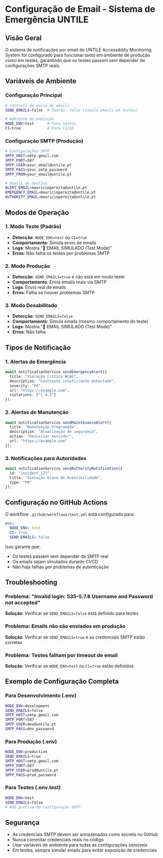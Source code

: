 # Configuração de Email - Sistema de Emergência UNTILE

## Visão Geral

O sistema de notificações por email do UNTILE Accessibility Monitoring System foi configurado para funcionar tanto em ambiente de produção como em testes, garantindo que os testes passem sem depender de configurações SMTP reais.

## Variáveis de Ambiente

### Configuração Principal

```bash
# Controlo de envio de emails
SEND_EMAILS=false  # Padrão: false (simula emails em testes)

# Ambiente de execução
NODE_ENV=test      # Para testes
CI=true            # Para CI/CD
```

### Configuração SMTP (Produção)

```bash
# Configurações SMTP
SMTP_HOST=smtp.gmail.com
SMTP_PORT=587
SMTP_USER=your_email@untile.pt
SMTP_PASS=your_smtp_password
SMTP_FROM=your_email@untile.pt

# Emails de destino
ALERT_EMAIL=mauriciopereita@untile.pt
EMERGENCY_EMAIL=mauriciopereita@untile.pt
AUTHORITY_EMAIL=mauriciopereita@untile.pt
```

## Modos de Operação

### 1. Modo Teste (Padrão)
- **Detecção**: `NODE_ENV=test` ou `CI=true`
- **Comportamento**: Simula envio de emails
- **Logs**: Mostra "📧 EMAIL SIMULADO (Test Mode)"
- **Erros**: Não falha os testes por problemas SMTP

### 2. Modo Produção
- **Detecção**: `SEND_EMAILS=true` e não está em modo teste
- **Comportamento**: Envia emails reais via SMTP
- **Logs**: Envio real de emails
- **Erros**: Falha se houver problemas SMTP

### 3. Modo Desabilitado
- **Detecção**: `SEND_EMAILS=false`
- **Comportamento**: Simula emails (mesmo comportamento do teste)
- **Logs**: Mostra "📧 EMAIL SIMULADO (Test Mode)"
- **Erros**: Não falha

## Tipos de Notificação

### 1. Alertas de Emergência
```typescript
await notificationService.sendEmergencyAlert({
  title: "Violação Crítica WCAG",
  description: "Contraste insuficiente detectado",
  severity: "P0",
  url: "https://example.com",
  violations: ["1.4.3"]
});
```

### 2. Alertas de Manutenção
```typescript
await notificationService.sendMaintenanceAlert({
  title: "Manutenção Programada",
  description: "Atualização de segurança",
  action: "Reiniciar servidor",
  url: "https://example.com"
});
```

### 3. Notificações para Autoridades
```typescript
await notificationService.sendAuthorityNotification({
  id: "incident_123",
  title: "Violação Grave de Acessibilidade",
  type: "P0"
});
```

## Configuração no GitHub Actions

O workflow `.github/workflows/test.yml` está configurado para:

```yaml
env:
  NODE_ENV: test
  CI: true
  SEND_EMAILS: false
```

Isso garante que:
- Os testes passem sem depender de SMTP real
- Os emails sejam simulados durante CI/CD
- Não haja falhas por problemas de autenticação

## Troubleshooting

### Problema: "Invalid login: 535-5.7.8 Username and Password not accepted"
**Solução**: Verificar se `SEND_EMAILS=false` está definido para testes

### Problema: Emails não são enviados em produção
**Solução**: Verificar se `SEND_EMAILS=true` e as credenciais SMTP estão corretas

### Problema: Testes falham por timeout de email
**Solução**: Verificar se `NODE_ENV=test` ou `CI=true` estão definidos

## Exemplo de Configuração Completa

### Para Desenvolvimento (.env)
```bash
NODE_ENV=development
SEND_EMAILS=false
SMTP_HOST=smtp.gmail.com
SMTP_PORT=587
SMTP_USER=dev@untile.pt
SMTP_PASS=dev_password
```

### Para Produção (.env)
```bash
NODE_ENV=production
SEND_EMAILS=true
SMTP_HOST=smtp.gmail.com
SMTP_PORT=587
SMTP_USER=prod@untile.pt
SMTP_PASS=prod_password
```

### Para Testes (.env.test)
```bash
NODE_ENV=test
SEND_EMAILS=false
# Não precisa de configuração SMTP
```

## Segurança

- As credenciais SMTP devem ser armazenadas como secrets no GitHub
- Nunca commitar credenciais reais no código
- Usar variáveis de ambiente para todas as configurações sensíveis
- Em testes, sempre simular emails para evitar exposição de credenciais 